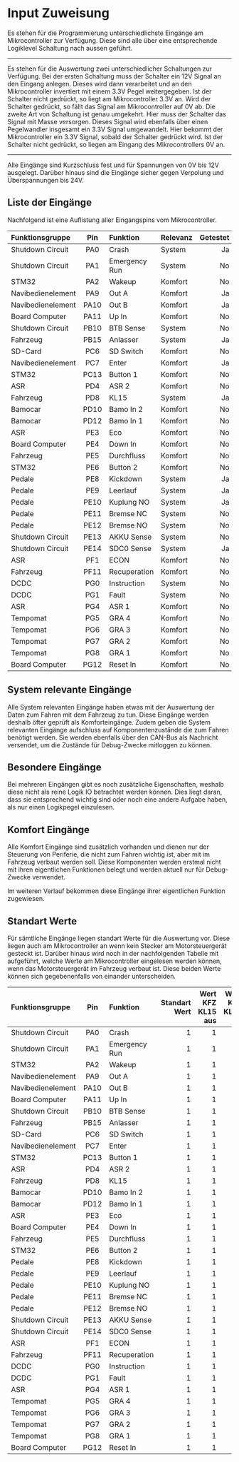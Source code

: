 # **Input Zuweisung**

Es stehen für die Programmierung unterschiedlichste Eingänge am Mikrocontroller zur
Verfügung. Diese sind alle über eine entsprechende Logiklevel Schaltung nach aussen
geführt.

---

Es stehen für die Auswertung zwei unterschiedlicher Schaltungen zur Verfügung.
Bei der ersten Schaltung muss der Schalter ein 12V Signal an den Eingang anlegen.
Dieses wird dann verarbeitet und an den Mikrocontroller invertiert mit einem 3.3V Pegel
weitergegeben. Ist der Schalter nicht gedrückt, so liegt am Mikrocontroller 3.3V an. Wird
der Schalter gedrückt, so fällt das Signal am Mikrocontroller auf 0V ab. Die zweite Art
von Schaltung ist genau umgekehrt. Hier muss der Schalter das Signal mit Masse versorgen.
Dieses Signal wird ebenfalls über einen Pegelwandler insgesamt ein 3.3V Signal umgewandelt.
Hier bekommt der Mikrocontroller ein 3.3V Signal, sobald der Schalter gedrückt wird.
Ist der Schalter nicht gedrückt, so liegen am Eingang des Mikrocontrollers 0V an.

---

Alle Eingänge sind Kurzschluss fest und für Spannungen von 0V bis 12V ausgelegt. Darüber
hinaus sind die Eingänge sicher gegen Verpolung und Überspannungen bis 24V.


## Liste der Eingänge

Nachfolgend ist eine Auflistung aller Eingangspins vom Mikrocontroller.

| Funktionsgruppe | Pin | Funktion | Relevanz | Getestet |
|:--------------- |:---:|:-------- |:-------- | --------:|
| Shutdown Circuit | PA0 | Crash | System | Ja |
| Shutdown Circuit | PA1 | Emergency Run | System | No |
| STM32 | PA2 | Wakeup | Komfort | No |
| Navibedienelement | PA9 | Out A | Komfort | Ja |
| Navibedienelement | PA10 | Out B | Komfort | Ja |
| Board Computer | PA11 | Up In | Komfort | No |
| Shutdown Circuit | PB10 | BTB Sense | System | No |
| Fahrzeug | PB15 | Anlasser | System | Ja |
| SD-Card | PC6 | SD Switch | Komfort | No |
| Navibedienelement | PC7 | Enter | Komfort | Ja |
| STM32 | PC13 | Button 1 | Komfort | No |
| ASR | PD4 | ASR 2 | Komfort | No |
| Fahrzeug | PD8 | KL15 | System | Ja |
| Bamocar | PD10 | Bamo In 2 | Komfort | No |
| Bamocar | PD12 | Bamo In 1 | Komfort | No |
| ASR | PE3 | Eco | Komfort | No |
| Board Computer | PE4 | Down In | Komfort | No |
| Fahrzeug | PE5 | Durchfluss | Komfort | No |
| STM32 | PE6 | Button 2 | Komfort | No |
| Pedale | PE8 | Kickdown | System | Ja |
| Pedale | PE9 | Leerlauf | System | Ja |
| Pedale | PE10 | Kuplung NO | System | Ja |
| Pedale | PE11 | Bremse NC | System | No |
| Pedale | PE12 | Bremse NO | System | No |
| Shutdown Circuit | PE13 | AKKU Sense | System | No |
| Shutdown Circuit | PE14 | SDC0 Sense | System | Ja |
| ASR | PF1 | ECON | Komfort | No |
| Fahrzeug | PF11 | Recuperation | Komfort | No |
| DCDC | PG0 | Instruction | System | No |
| DCDC | PG1 | Fault | System | No |
| ASR | PG4 | ASR 1 | Komfort | No |
| Tempomat | PG5 | GRA 4 | Komfort | No |
| Tempomat | PG6 | GRA 3 | Komfort | No |
| Tempomat | PG7 | GRA 2 | Komfort | No |
| Tempomat | PG8 | GRA 1 | Komfort | No |
| Board Computer | PG12 | Reset In | Komfort | No |


## System relevante Eingänge

Alle System relevanten Eingänge haben etwas mit der Auswertung der Daten zum Fahren mit
dem Fahrzeug zu tun. Diese Eingänge werden deshalb öfter geprüft als Komforteingänge.
Zudem geben die System relevanten Eingänge aufschluss auf Komponentenzustände die zum
Fahren benötigt werden. Sie werden ebenfalls über den CAN-Bus als Nachricht versendet,
um die Zustände für Debug-Zwecke mitloggen zu können.


## Besondere Eingänge

Bei mehreren Eingängen gibt es noch zusätzliche Eigenschaften, weshalb diese nicht als
reine Logik IO betrachtet werden können. Dies liegt daran, dass sie entsprechend wichtig
sind oder noch eine andere Aufgabe haben, als nur einen Logikpegel einzulesen.


## Komfort Eingänge

Alle Komfort Eingänge sind zusätzlich vorhanden und dienen nur der Steuerung von Periferie,
die nicht zum Fahren wichtig ist, aber mit im Fahrzeug verbaut werden soll. Diese Komponenten
werden erstmal nicht mit ihren eigentlichen Funktionen belegt und werden aktuell nur für
Debug-Zwecke verwendet.

Im weiteren Verlauf bekommen diese Eingänge ihrer eigentlichen Funktion zugewiesen.

## Standart Werte

Für sämtliche Eingänge liegen standart Werte für die Auswertung vor. Diese liegen auch am
Mikrocontroller an wenn kein Stecker am Motorsteuergerät gesteckt ist. Darüber hinaus
wird noch in der nachfolgenden Tabelle mit aufgeführt, welche Werte am Mikrocontroller
eingelesen werden können, wenn das Motorsteuergerät im Fahrzeug verbaut ist. Diese beiden
Werte können sich gegebenenfalls von einander unterscheiden.

| Funktionsgruppe | Pin | Funktion | Standart Wert | Wert KFZ KL15 aus| Wert KFZ KL15 an |
|:--------------- |:---:|:-------- | -------------:| ----------------:| ----------------:|
| Shutdown Circuit | PA0 | Crash | 1 | 1 | 1 |
| Shutdown Circuit | PA1 | Emergency Run | 1 | 1 | 1 |
| STM32 | PA2 | Wakeup | 1 | 1 | 1 |
| Navibedienelement | PA9 | Out A | 1 | 1 | 1 |
| Navibedienelement | PA10 | Out B | 1 | 1 | 1 |
| Board Computer | PA11 | Up In | 1 | 1 | 1 |
| Shutdown Circuit | PB10 | BTB Sense | 1 | 1 | 1 |
| Fahrzeug | PB15 | Anlasser | 1 | 1 | 1 |
| SD-Card | PC6 | SD Switch | 1 | 1 | 1 |
| Navibedienelement | PC7 | Enter | 1 | 1 | 1 |
| STM32 | PC13 | Button 1 | 1 | 1 | 1 |
| ASR | PD4 | ASR 2 | 1 | 1 | 1 |
| Fahrzeug | PD8 | KL15 | 1 | 1 | 1 |
| Bamocar | PD10 | Bamo In 2 | 1 | 1 | 1 |
| Bamocar | PD12 | Bamo In 1 | 1 | 1 | 1 |
| ASR | PE3 | Eco | 1 | 1 | 1 |
| Board Computer | PE4 | Down In | 1 | 1 | 1 |
| Fahrzeug | PE5 | Durchfluss | 1 | 1 | 1 |
| STM32 | PE6 | Button 2 | 1 | 1 | 1 |
| Pedale | PE8 | Kickdown | 1 | 1 | 1 |
| Pedale | PE9 | Leerlauf | 1 | 1 | 1 |
| Pedale | PE10 | Kuplung NO | 1 | 1 | 1 |
| Pedale | PE11 | Bremse NC | 1 | 1 | 1 |
| Pedale | PE12 | Bremse NO | 1 | 1 | 1 |
| Shutdown Circuit | PE13 | AKKU Sense | 1 | 1 | 1 |
| Shutdown Circuit | PE14 | SDC0 Sense | 1 | 1 | 1 |
| ASR | PF1 | ECON | 1 | 1 | 1 |
| Fahrzeug | PF11 | Recuperation | 1 | 1 | 1 |
| DCDC | PG0 | Instruction | 1 | 1 | 1 |
| DCDC | PG1 | Fault | 1 | 1 | 1 |
| ASR | PG4 | ASR 1 | 1 | 1 | 1 |
| Tempomat | PG5 | GRA 4 | 1 | 1 | 1 |
| Tempomat | PG6 | GRA 3 | 1 | 1 | 1 |
| Tempomat | PG7 | GRA 2 | 1 | 1 | 1 |
| Tempomat | PG8 | GRA 1 | 1 | 1 | 1 |
| Board Computer | PG12 | Reset In | 1 | 1 | 1 |
